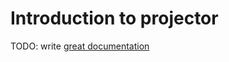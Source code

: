 # Introduction to projector

TODO: write [great documentation](http://jacobian.org/writing/what-to-write/)
